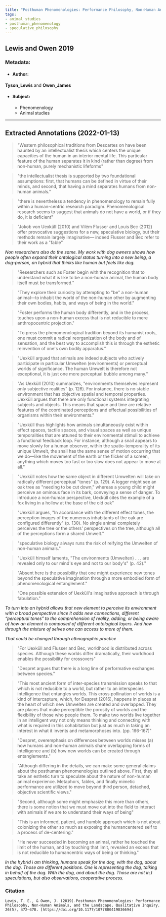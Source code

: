 ```yaml
---
title: "Posthuman Phenomenologies: Performance Philosophy, Non-Human Animals, and the Landscape"
tags:
- animal_studies
- posthuman_phenomenology
- speculative_philosophy
---
```


## Lewis and Owen 2019

### Metadata:

- #### Author: 
**Tyson_Lewis** and **Owen_James** 

- #### Subject: 
	- Phenomenology
	- Animal studies
---

## Extracted Annotations (2022-01-13)
> "Western philosophical traditions from Descartes on have been haunted by an intellectualist thesis which centers the unique capacities of the human in an interior mental life. This particular feature of the human separates it in kind (rather than degree) from non-human, purely mechanistic lifeforms" 

> "the intellectualist thesis is supported by two foundational assumptions: first, that humans can be defined in virtue of their minds, and second, that having a mind separates humans from non-human animals."

> "there is nevertheless a tendency in phenomenology to remain fully within a human-centric research paradigm. Phenomenological research seems to suggest that animals do not have a world, or if they do, it is deficient" 

> "Jokob von Uexküll (2010) and Vilém Flusser and Louis Bec (2012) offer provocative suggestions for a new, speculative biology, but their methods remain largely imaginative— indeed Flusser and Bec refer to their work as a "fable" 

*Non researchers also do the same. My work with dog owners shows how people often expand their ontological status turning into a new being, a dog-person, an hybrid that thinks like human but feels like dog.*

> "Researchers such as Foster begin with the recognition that to understand what it is like to be a non-human animal, the human body itself must be transformed." 

> "They explore their curiosity by attempting to "be" a non-human animal—to inhabit the world of the non-human other by augmenting their own bodies, habits, and ways of being in the world." 

> "Foster performs the human body differently, and in the process, touches upon a non-human excess that is not reducible to mere anthropocentric projection." 

> "To press the phenomenological tradition beyond its humanist roots, one must commit a radical reorganization of the body and of sensation, and the best way to accomplish this is through the esthetic reinvention of one's own bodily apparatus."

> "Uexküll argued that animals are indeed subjects who actively participate in particular Umwelten (environments) or perceptual worlds of significance. The human Umwelt is therefore not exceptional, it is just one more perceptual bubble among many." 

> "As Uexküll (2010) summarizes, "environments themselves represent only subjective realities" (p. 126). For instance, there is no stable environment that has objective spatial and temporal properties. Uexküll argues that there are only functional systems integrating subjects and objects. This means that space and time are relative features of the coordinated perceptions and effectual possibilities of organisms within their environments."

> "Uexküll thus highlights how animals simultaneously exist within effect spaces, tactile spaces, and visual spaces as well as unique temporalities that are attuned to their environmental stimuli to achieve a functional feedback loop. For instance, although a snail appears to move slowly for a human observer, within the spatio-temporality of its unique Umwelt, the snail has the same sense of motion occurring that we do—like the movement of the earth or the flicker of a screen, anything which moves too fast or too slow does not appear to move at all." 

> "Uexküll notes how the same object in different Umwelten will take on radically different perceptual "tones" (p. 129). A logger might see an oak tree as "needing to be cut down," whereas a young child might perceive an ominous face in its bark, conveying a sense of danger. To introduce a non-human perspective, Uexküll cites the example of a fox living in a hollow at the base of the old oak" 

> "Uexküll argues, "In accordance with the different effect tones, the perception images of the numerous inhabitants of the oak are configured differently" (p. 130). No single animal completely perceives the tree or the others' perspectives on the tree, although all of the perceptions form a shared Umwelt." 

> "speculative biology always runs the risk of reifying the Umwelten of non-human animals." 

> "Uexküll himself laments, "The environments (Umwelten) . . . are revealed only to our mind's eye and not to our body's" (p. 42)." 

> "Absent here is the possibility that one might experience new tones beyond the speculative imagination through a more embodied form of phenomenological entanglement."

> "One possible extension of Uexküll's imaginative approach is through fabulation." 

*To turn into an hybrid allows that new element to perceive its environment with a broad perspective since it adds new connections, different “perceptual tones” to the comprehension of reality, adding, or being aware of how an element is composed of different ontological layers. And how through the mixture of selves one can access to more of them.*

*That could be changed through ethnographic practice*

> "For Uexküll and Flusser and Bec, worldhood is distributed across species. Although these worlds differ dramatically, their worldhood enables the possibility for crossovers"

> "Despret argues that there is a long line of performative exchanges between species."

> "This most ancient form of inter-species transmission speaks to that which is not reducible to a world, but rather to an interspecies intelligence that entangles worlds. This cross pollination of worlds is a kind of intercapture, which, for Despret (2016), happens in places at the heart of which new Umwelten are created and overlapped. They are places that make perceptible the porosity of worlds and the flexibility of those who people them. To make two worlds live together in an intelligent way not only means thinking and connecting with what is required in this cohabitation but just as much in taking an interest in what it invents and metamorphoses into. (pp. 166-167)" 

> "Despret, overemphasis on differences between worlds misses (a) how humans and non-human animals share overlapping forms of intelligence and (b) how new worlds can be created through entanglements." 

> "Although differing in the details, we can make some general claims about the posthuman phenomenologies outlined above. First, they all take an esthetic turn to speculate about the nature of non-human animal experience. Metaphors, fables, and finally mimetic performance are utilized to move beyond third person, detached, objective scientific views." 

> "Second, although some might emphasize this more than others, there is some notion that we must move out into the field to interact with animals if we are to understand their ways of being" 

> "This is an informed, patient, and humble approach which is not about colonizing the other so much as exposing the humancentered self to a process of de-centering."

> "He never succeeded in becoming an animal, rather he touched the limit of the human, and by touching that limit, revealed an excess that is not reducible to humancentric ways of being or thinking." 

*In the hybrid i am thinking, humans speak for the dog, with the dog, about the dog. Those are different positions. One is representing the dog, talking in behalf of the dog. With the dog, and about the dog. Those are not in,t speculations, but also observations, cooperative process.*

### Citation
``
Lewis, T. E., & Owen, J. (2019).Posthuman Phenomenologies: Performance Philosophy, Non-Human Animals, and the Landscape. Qualitative Inquiry, 26(5), 472–478. [https://doi.org/10.1177/1077800419836694]
``